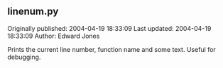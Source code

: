 ## linenum.py

Originally published: 2004-04-19 18:33:09
Last updated: 2004-04-19 18:33:09
Author: Edward Jones

Prints the current line number, function name and some text. Useful for debugging.